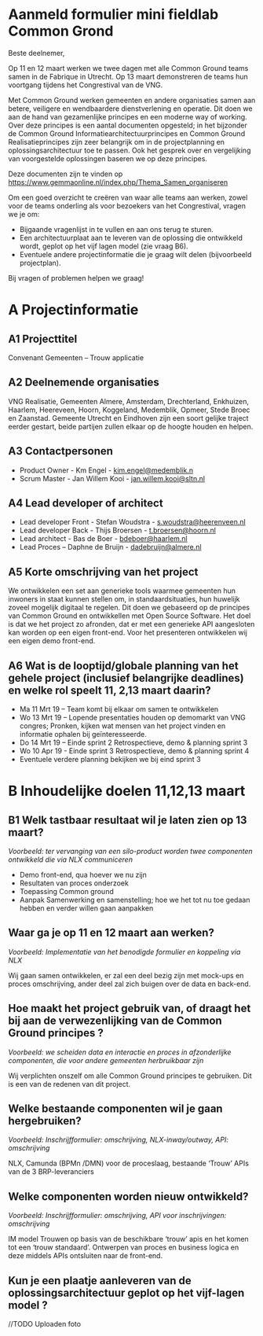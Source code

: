 # Aanmeld formulier mini fieldlab Common Grond

Beste deelnemer,

Op 11 en 12 maart werken we twee dagen met alle Common Ground teams samen in de Fabrique in Utrecht. Op 13 maart demonstreren de teams hun voortgang tijdens het Congrestival van de VNG.

Met Common Ground werken gemeenten en andere organisaties samen aan betere, veiligere en wendbaardere dienstverlening en operatie. Dit doen we aan de hand van gezamenlijke principes en een moderne way of working. Over deze principes is een aantal documenten opgesteld; in het bijzonder de Common Ground Informatiearchitectuurprincipes en Common Ground Realisatieprincipes zijn zeer belangrijk om in de projectplanning en oplossingsarchitectuur toe te passen. Ook het gesprek over en vergelijking van voorgestelde oplossingen baseren we op deze principes. 

Deze documenten zijn te vinden op https://www.gemmaonline.nl/index.php/Thema_Samen_organiseren 

Om een goed overzicht te creëren van waar alle teams aan werken, zowel voor de teams onderling als voor bezoekers van het Congrestival, vragen we je om:
* Bijgaande vragenlijst in te vullen en aan ons terug te sturen. 
* Een architectuurplaat aan te leveren van de oplossing die ontwikkeld wordt, geplot op het vijf lagen model (zie vraag B6).
* Eventuele andere projectinformatie die je graag wilt delen (bijvoorbeeld projectplan).

Bij vragen of problemen helpen we graag!

# A Projectinformatie
## A1 Projecttitel
Convenant Gemeenten – Trouw applicatie

## A2 Deelnemende organisaties
VNG Realisatie, Gemeenten Almere, Amsterdam, Drechterland, Enkhuizen, Haarlem, Heereveen, Hoorn, Koggeland, Medemblik, Opmeer, Stede Broec en Zaanstad. Gemeente Utrecht en Eindhoven zijn een soort gelijke traject eerder gestart, beide partijen zullen elkaar op de hoogte houden en helpen. 

## A3 Contactpersonen
* Product Owner - Km Engel - kim.engel@medemblik.n
* Scrum Master - Jan Willem Kooi - jan.willem.kooi@sltn.nl

## A4 Lead developer of architect
* Lead developer Front -  Stefan Woudstra  - s.woudstra@heerenveen.nl
* Lead developer Back - Thijs Broersen - t.broersen@hoorn.nl
* Lead architect - Bas de Boer - bdeboer@haarlem.nl
* Lead Proces – Daphne de Bruijn - dadebruijn@almere.nl 


## A5 Korte omschrijving van het project
We ontwikkelen een set aan generieke tools waarmee gemeenten hun inwoners in staat kunnen stellen om, in standaardsituaties, hun huwelijk zoveel mogelijk digitaal te regelen. Dit doen we gebaseerd op de principes van Common Ground en ontwikkellen met Open Source Software. Het doel is dat we het project zo afronden, dat er met een generieke API aangesloten kan worden op een eigen front-end. Voor het presenteren ontwikkelen wij een eigen demo front-end.  

## A6 Wat is de looptijd/globale planning van het gehele project (inclusief belangrijke deadlines) en welke rol speelt 11, 2,13 maart daarin?

* Ma 11 Mrt 19 – Team komt bij elkaar om samen te ontwikkelen
* Wo 13 Mrt 19 – Lopende presentaties houden op demomarkt van VNG congres; Pronken, kijken wat mensen van het project vinden en informatie ophalen bij geïnteresseerde. 
* Do 14 Mrt 19 – Einde sprint 2 Retrospectieve, demo & planning sprint 3
* Wo 10 Apr 19 - Einde sprint 3 Retrospectieve, demo & planning sprint 4
* Eventuele verdere planning bekijken we bij eind sprint 3

# B Inhoudelijke doelen 11,12,13 maart
## B1 Welk tastbaar resultaat wil je laten zien op 13 maart?
*Voorbeeld: ter vervanging van een silo-product worden twee componenten ontwikkeld die via NLX communiceren*

* Demo  front-end, qua hoever we nu zijn 
* Resultaten van proces onderzoek
* Toepassing Common ground
* Aanpak Samenwerking en samenstelling; hoe we het tot nu toe gedaan hebben en verder willen gaan aanpakken

## Waar ga je op 11 en 12 maart aan werken?
*Voorbeeld: Implementatie van het benodigde formulier en koppeling via NLX*

Wij gaan samen ontwikkelen, er zal een deel bezig zijn met mock-ups en proces omschrijving, ander deel zal zich buigen over de data en back-end. 

## Hoe maakt het project gebruik van, of draagt het bij aan de verwezenlijking van de Common Ground principes ?
*Voorbeeld: we scheiden data en interactie en proces in afzonderlijke componenten, 
die voor andere gemeenten herbruikbaar zijn*

Wij verplichten onszelf om alle Common Ground principes te gebruiken. Dit is een van de redenen van dit project.

## Welke bestaande componenten wil je gaan hergebruiken?
*Voorbeeld: Inschrijfformulier: omschrijving, NLX-inway/outway, API: omschrijving*

NLX, Camunda (BPMn /DMN) voor de proceslaag, bestaande ‘Trouw’ APIs van de 3 BRP-leveranciers

## Welke componenten worden nieuw ontwikkeld?
*Voorbeeld: Inschrijfformulier: omschrijving, API voor inschrijvingen: omschrijving*

IM model Trouwen op basis van de beschikbare ‘trouw’ apis en het komen tot een ‘trouw standaard’. Ontwerpen van proces en business logica en deze middels APIs ontsluiten naar de front-end.

## Kun je een plaatje aanleveren van de oplossingsarchitectuur geplot op het vijf-lagen model ?
//TODO Uploaden foto





